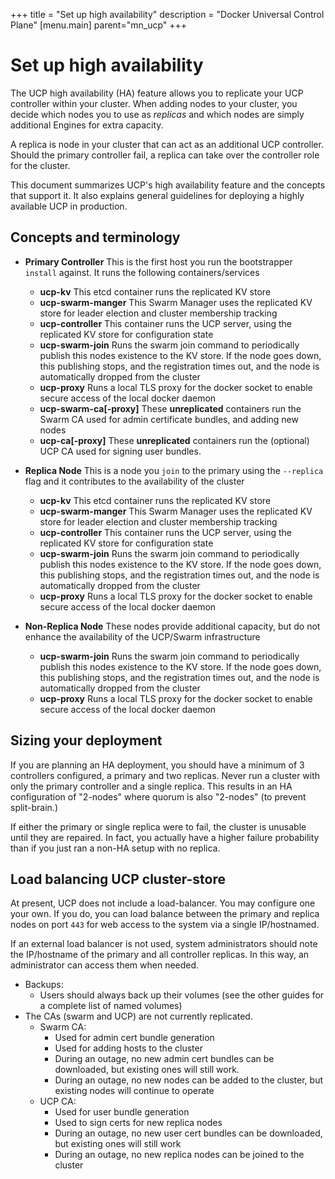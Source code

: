 +++
title = "Set up high availability"
description = "Docker Universal Control Plane"
[menu.main]
parent="mn_ucp"
+++

# Set up high availability

The UCP high availability (HA) feature allows you to replicate your UCP
controller within your cluster. When adding nodes to your cluster, you decide
which nodes you to use as *replicas* and which nodes are simply additional
Engines for extra capacity.

A replica is node in your cluster that can act as an additional UCP controller.
Should the primary controller fail, a replica can take over the controller role
for the cluster.

This document summarizes UCP's high availability feature and the concepts that
support it. It also explains general guidelines for deploying a highly available
UCP in production.

## Concepts and terminology

* **Primary Controller** This is the first host you run the bootstrapper `install` against.  It runs the following containers/services

    * **ucp-kv** This etcd container runs the replicated KV store
    * **ucp-swarm-manger** This Swarm Manager uses the replicated KV store for leader election and cluster membership tracking
    * **ucp-controller** This container runs the UCP server, using the replicated KV store for configuration state
    * **ucp-swarm-join** Runs the swarm join command to periodically publish this nodes existence to the KV store.  If the node goes down, this publishing stops, and the registration times out, and the node is automatically dropped from the cluster
    * **ucp-proxy** Runs a local TLS proxy for the docker socket to enable secure access of the local docker daemon
    * **ucp-swarm-ca[-proxy]** These **unreplicated** containers run the Swarm CA used for admin certificate bundles, and adding new nodes
    * **ucp-ca[-proxy]** These **unreplicated** containers run the (optional) UCP CA used for signing user bundles.
* **Replica Node**  This is a node you `join` to the primary using the `--replica` flag and it contributes to the availability of the cluster
    * **ucp-kv** This etcd container runs the replicated KV store
    * **ucp-swarm-manger** This Swarm Manager uses the replicated KV store for leader election and cluster membership tracking
    * **ucp-controller** This container runs the UCP server, using the replicated KV store for configuration state
    * **ucp-swarm-join** Runs the swarm join command to periodically publish this nodes existence to the KV store.  If the node goes down, this publishing stops, and the registration times out, and the node is automatically dropped from the cluster
    * **ucp-proxy** Runs a local TLS proxy for the docker socket to enable secure access of the local docker daemon
* **Non-Replica Node**  These nodes provide additional capacity, but do not enhance the availability of the UCP/Swarm infrastructure
    * **ucp-swarm-join** Runs the swarm join command to periodically publish this nodes existence to the KV store.  If the node goes down, this publishing stops, and the registration times out, and the node is automatically dropped from the cluster
    * **ucp-proxy** Runs a local TLS proxy for the docker socket to enable secure access of the local docker daemon

## Sizing your deployment

If you are planning an HA deployment, you should have a minimum of 3 controllers
configured, a primary and two replicas. Never run a cluster with only the
primary controller and a single replica.  This results in an HA
configuration of "2-nodes" where quorum is also "2-nodes" (to prevent
split-brain.)

If either the primary or single replica were to fail, the cluster is unusable until they are repaired. In fact, you actually have a higher failure
probability than if you just ran a non-HA setup with no replica.  

## Load balancing UCP cluster-store

At present, UCP does not include a load-balancer.  You may configure one your own. If you do, you can load balance between the primary and replica nodes on port `443` for web access to the system via a single IP/hostnamed.  

If an external load balancer is not used, system administrators should note the IP/hostname of the primary and all controller replicas. In this way, an administrator can access them when needed.

* Backups:
    * Users should always back up their volumes (see the other guides for a complete list of named volumes)
* The CAs (swarm and UCP) are not currently replicated.
    * Swarm CA:
        * Used for admin cert bundle generation
        * Used for adding hosts to the cluster
        * During an outage, no new admin cert bundles can be downloaded, but existing ones will still work.
        * During an outage, no new nodes can be added to the cluster, but existing nodes will continue to operate
    * UCP CA:
        * Used for user bundle generation
        * Used to sign certs for new replica nodes
        * During an outage, no new user cert bundles can be downloaded, but existing ones will still work
        * During an outage, no new replica nodes can be joined to the cluster
